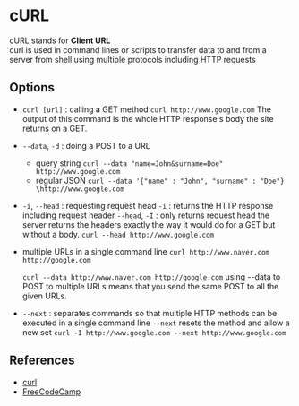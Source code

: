 # cURL
cURL stands for **Client URL**  
curl is used in command lines or scripts to transfer data to and from a server from shell using multiple protocols including HTTP requests 

## Options
* `curl [url]` :  calling a GET method
    `curl http://www.google.com`
    The output of this command is the whole HTTP response's body the site returns on a GET.

* `--data`, `-d` : doing a POST to a URL
    - query string
    `curl --data "name=John&surname=Doe" http://www.google.com` 
    - regular JSON
    `curl --data '{"name" : "John", "surname" : "Doe"}' \http://www.google.com`

* `-i`, `--head` : requesting request head 
    `-i` : returns the HTTP response including request header
    `--head`, `-I` : only returns request head
    the server returns the headers exactly the way it would do for a GET but without a body.
    `curl --head http://www.google.com`

* multiple URLs in a single command line
    `curl http://www.naver.com http://google.com`

    `curl --data http://www.naver.com http://google.com`
    using --data to POST to multiple URLs means that you send the same POST to all the given URLs.

* `--next` : separates commands so that multiple HTTP methods can be executed in a single command line
    `--next` resets the method and allow a new set
    `curl -I http://www.google.com --next http://www.google.com`


## References
* [curl](https://curl.haxx.se/docs/)
* [FreeCodeCamp](https://www.freecodecamp.org/news/how-to-start-using-curl-and-why-a-hands-on-introduction-ea1c913caaaa/)
